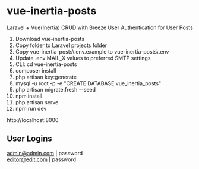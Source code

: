 # vue-inertia-posts
Laravel + Vue(Inertia) CRUD with Breeze User Authentication for User Posts

1. Download vue-inertia-posts
2. Copy folder to Laravel projects folder
3. Copy vue-inertia-posts\\.env.example to vue-inertia-posts\\.env
4. Update .env MAIL_X values to preferred SMTP settings
5. CLI: cd vue-inertia-posts
6. composer install
7. php artisan key:generate
8. mysql -u root -p -e "CREATE DATABASE vue_inertia_posts"
9. php artisan migrate:fresh --seed
10. npm install
11. php artisan serve
12. npm run dev

http://localhost:8000

User Logins
-----------
admin@admin.com  |  password
<br>
editor@edit.com  |  password
